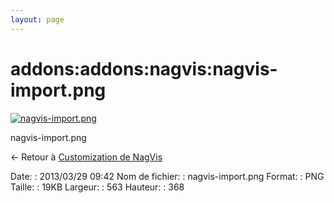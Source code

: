```yaml
---
layout: page
---
```


addons:addons:nagvis:nagvis-import.png
======================================

[![nagvis-import.png](../../..//assets/media/addons/addons/nagvis/nagvis-import.png@cache=&w=563&h=368 "nagvis-import.png")](../../..//assets/media/addons/addons/nagvis/nagvis-import.png@cache= "Afficher le fichier original")

nagvis-import.png

← Retour à [Customization de
NagVis](../../../../nagios/addons/nagvis/customisation-nagvis.html "nagios:addons:nagvis:customisation-nagvis")

Date:
:   2013/03/29 09:42
Nom de fichier:
:   nagvis-import.png
Format:
:   PNG
Taille:
:   19KB
Largeur:
:   563
Hauteur:
:   368

